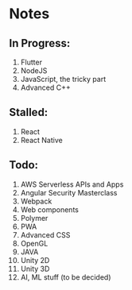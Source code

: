 # Notes

## In Progress:
1. Flutter
2. NodeJS
3. JavaScript, the tricky part
4. Advanced C++

## Stalled:
1. React
2. React Native

## Todo:
1. AWS Serverless APIs and Apps
2. Angular Security Masterclass
3. Webpack
4. Web components
5. Polymer
6. PWA
7. Advanced CSS
8. OpenGL
9. JAVA
10. Unity 2D
11. Unity 3D
12. AI, ML stuff (to be decided)
